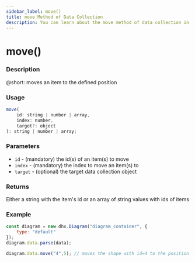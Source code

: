 ```yaml
---
sidebar_label: move()
title: move Method of Data Collection
description: You can learn about the move method of data collection in the documentation of the DHTMLX JavaScript Diagram library. Browse developer guides and API reference, try out code examples and live demos, and download a free 30-day evaluation version of DHTMLX Diagram.
---
```


# move()

### Description

@short: moves an item to the defined position

### Usage

~~~js
move(
    id: string | number | array, 
    index: number, 
    target?: object
): string | number | array;
~~~

### Parameters

- `id` - (mandatory) the id(s) of an item(s) to move
- `index` - (mandatory) the index to move an item(s) to
- `target` - (optional) the target data collection object

### Returns

Either a string with the item's id or an array of string values with ids of items

### Example

~~~js {6}
const diagram = new dhx.Diagram("diagram_container", {
    type: "default"
});
diagram.data.parse(data);

diagram.data.move("4",5); // moves the shape with id=4 to the position with index 5
~~~
